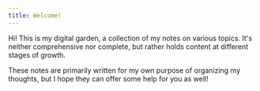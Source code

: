 ```yaml
---
title: Welcome!
---
```


Hi! This is my digital garden, a collection of my notes on various topics. It's neither comprehensive nor complete, but rather holds content at different stages of growth.

These notes are primarily written for my own purpose of organizing my thoughts, but I hope they can offer some help for you as well!

